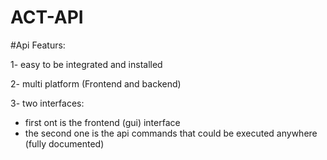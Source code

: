 # ACT-API

#Api Featurs:

1- easy to be integrated and installed

2- multi platform (Frontend and backend)

3- two interfaces: 
 - first ont is the frontend (gui) interface
 - the second one is the api commands that could be executed anywhere (fully documented)

